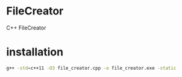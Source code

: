 # FileCreator
C++ FileCreator


# installation
```bash
g++ -std=c++11 -O3 file_creator.cpp -o file_creator.exe -static
```

